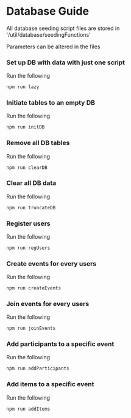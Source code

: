 # Database Guide
All database seeding script files are stored in '/util/database/seedingFunctions'

Parameters can be altered in the files

### Set up DB with data with just one script
Run the following

```bash
npm run lazy
```

### Initiate tables to an empty DB
Run the following

```bash
npm run initDB
```

### Remove all DB tables
Run the following

```bash
npm run clearDB
```

### Clear all DB data
Run the following

```bash
npm run truncateDB
```

### Register users
Run the following

```bash
npm run regUsers
```

### Create events for every users
Run the following

```bash
npm run createEvents
```

### Join events for every users
Run the following

```bash
npm run joinEvents
```

### Add participants to a specific event
Run the following

```bash
npm run addParticipants
```

### Add items to a specific event
Run the following

```bash
npm run addItems
```